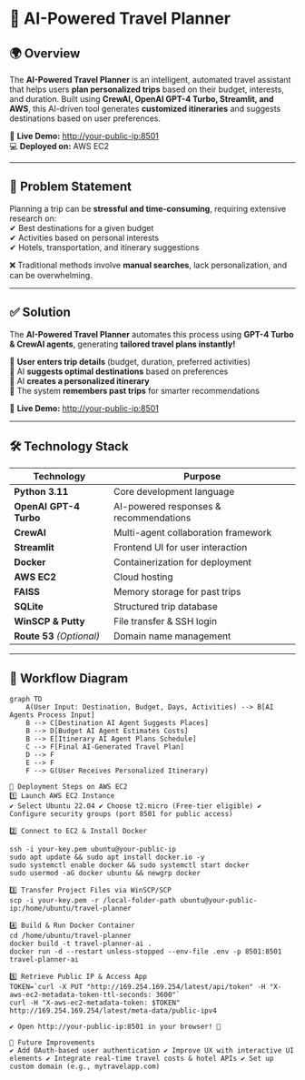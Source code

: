 # 🛫 AI-Powered Travel Planner  

## 🌍 **Overview**  
The **AI-Powered Travel Planner** is an intelligent, automated travel assistant that helps users **plan personalized trips** based on their budget, interests, and duration. Built using **CrewAI, OpenAI GPT-4 Turbo, Streamlit, and AWS**, this AI-driven tool generates **customized itineraries** and suggests destinations based on user preferences.  

🚀 **Live Demo:** [http://your-public-ip:8501](http://your-public-ip:8501)  
💻 **Deployed on:** AWS EC2  

---

## 🚀 **Problem Statement**  
Planning a trip can be **stressful and time-consuming**, requiring extensive research on:  
✔ Best destinations for a given budget  
✔ Activities based on personal interests  
✔ Hotels, transportation, and itinerary suggestions  

❌ Traditional methods involve **manual searches**, lack personalization, and can be overwhelming.  

---

## ✅ **Solution**  
The **AI-Powered Travel Planner** automates this process using **GPT-4 Turbo & CrewAI agents**, generating **tailored travel plans instantly!**  

🔹 **User enters trip details** (budget, duration, preferred activities)  
🔹 AI **suggests optimal destinations** based on preferences  
🔹 AI **creates a personalized itinerary**  
🔹 The system **remembers past trips** for smarter recommendations  

🔹 **Live Demo:** [http://your-public-ip:8501](http://your-public-ip:8501)  

---

## 🛠 **Technology Stack**  
| Technology | Purpose |
|------------|---------|
| **Python 3.11** | Core development language |
| **OpenAI GPT-4 Turbo** | AI-powered responses & recommendations |
| **CrewAI** | Multi-agent collaboration framework |
| **Streamlit** | Frontend UI for user interaction |
| **Docker** | Containerization for deployment |
| **AWS EC2** | Cloud hosting |
| **FAISS** | Memory storage for past trips |
| **SQLite** | Structured trip database |
| **WinSCP & Putty** | File transfer & SSH login |
| **Route 53** _(Optional)_ | Domain name management |

---

## 🔄 **Workflow Diagram**
```mermaid
graph TD
    A(User Input: Destination, Budget, Days, Activities) --> B[AI Agents Process Input]
    B --> C[Destination AI Agent Suggests Places]
    B --> D[Budget AI Agent Estimates Costs]
    B --> E[Itinerary AI Agent Plans Schedule]
    C --> F[Final AI-Generated Travel Plan]
    D --> F
    E --> F
    F --> G(User Receives Personalized Itinerary)

🚀 Deployment Steps on AWS EC2
1️⃣ Launch AWS EC2 Instance
✔ Select Ubuntu 22.04 ✔ Choose t2.micro (Free-tier eligible) ✔ Configure security groups (port 8501 for public access)

2️⃣ Connect to EC2 & Install Docker

ssh -i your-key.pem ubuntu@your-public-ip
sudo apt update && sudo apt install docker.io -y
sudo systemctl enable docker && sudo systemctl start docker
sudo usermod -aG docker ubuntu && newgrp docker

3️⃣ Transfer Project Files via WinSCP/SCP
scp -i your-key.pem -r /local-folder-path ubuntu@your-public-ip:/home/ubuntu/travel-planner

4️⃣ Build & Run Docker Container
cd /home/ubuntu/travel-planner
docker build -t travel-planner-ai .
docker run -d --restart unless-stopped --env-file .env -p 8501:8501 travel-planner-ai

5️⃣ Retrieve Public IP & Access App
TOKEN=`curl -X PUT "http://169.254.169.254/latest/api/token" -H "X-aws-ec2-metadata-token-ttl-seconds: 3600"`
curl -H "X-aws-ec2-metadata-token: $TOKEN" http://169.254.169.254/latest/meta-data/public-ipv4

✔ Open http://your-public-ip:8501 in your browser! 🎉

📌 Future Improvements
✔ Add OAuth-based user authentication ✔ Improve UX with interactive UI elements ✔ Integrate real-time travel costs & hotel APIs ✔ Set up custom domain (e.g., mytravelapp.com)